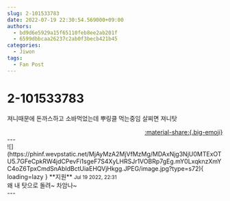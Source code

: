```yaml
---
slug: 2-101533783
date: 2022-07-19 22:30:54.569000+09:00
authors:
  - bd9d6e5929a15f65110feb8ee2ab201f
  - 6599dbbcaa26237c2ab0f3becb421b45
categories:
  - Jiwon
tags:
  - Fan Post
---
```


# 2-101533783

<div class="post-container" markdown="1">
<div class="content-container md-sidebar__scrollwrap" markdown="1">

져니때문에 돈까스하고 소바먹었는데 뿌링클 먹는중임 살찌면 져니탓

</div>
</div>

<div style="text-align: right;" markdown="1">
<a href="https://weverse.io/fromis9/fanpost/2-101533783" style="text-align: right;">:material-share:{.big-emoji}</a>
</div>
---

<div class="comments-container md-sidebar__scrollwrap" markdown="1">
<div class="comment" markdown="1">
<div class='id-container' markdown="1">
![](https://phinf.wevpstatic.net/MjAyMzA2MjVfMzMg/MDAxNjg3NjU0MTExOTU5.7GFeCpkRW4jdCPevFi1sgeF7S4XyLHRSJr1VOBRp7gEg.mY0LxqknzXmYC4oZ6TpxCmdSnAbldBctUiaEHQVjHkgg.JPEG/image.jpg?type=s72){ loading=lazy }
**<span class="artist">지원</span>** <small>Jul 19 2022, 22:31</small><br>
</div>
<div class='comment-body' markdown="1">
왜 내 탓으로 돌려~ 차암나~
</div>
</div>
</div>
---
